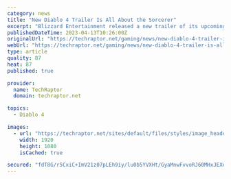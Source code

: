 ```yaml
---
category: news
title: "New Diablo 4 Trailer Is All About the Sorcerer"
excerpt: "Blizzard Entertainment released a new trailer of its upcoming RPG Diablo 4, focusing on one of the playable classes available in the game, the sorcerer."
publishedDateTime: 2023-04-13T10:26:00Z
originalUrl: "https://techraptor.net/gaming/news/new-diablo-4-trailer-is-all-about-sorcerer"
webUrl: "https://techraptor.net/gaming/news/new-diablo-4-trailer-is-all-about-sorcerer"
type: article
quality: 87
heat: 87
published: true

provider:
  name: TechRaptor
  domain: techraptor.net

topics:
  - Diablo 4

images:
  - url: "https://techraptor.net/sites/default/files/styles/image_header/public/2023-04/Diablo%204%20Sorcerer.jpg?itok=d6rpcEQ9"
    width: 1920
    height: 1080
    isCached: true

secured: "fdT8G/r5CxiC+ImV21z07pLEh9iy/lu0b5YVXHt/GyaMnwFvvoRJ60MHxJEXoBIDgntcMd6YqiqskJJFN6X7R8qeBzsTH1pgCI/P54i/NoEF0VAl9ABPL1dRf6Txb8fqs+HqmR6DP+NweOReuk8xBAKDWVphNsyHtu/ICW7Gpl6ptZKAHBYBp1MiZQ/hvwMIngFI1KVaabKubEYdOOYbgpk7xtZiiJLa/n/vgne4lNpBdu8MARhTh/S3UPdVlko6oszGv0vF82lu0g41/zIPWp2GzKfceSTnIwdLnn/M4haZ7PFka7Ml0v/jqga30a9rxhC1zPRwrN2ATwi0cq5PkSVeSKrfXB7XTLnngisOW2s=;uFyNCh/PIevhiKSrIlWa1w=="
---
```


